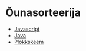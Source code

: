 # Õunasorteerija


- [Javascript](https://drive.google.com/drive/my-drive)
- [Java](https://drive.google.com/drive/my-drive)
- [Plokkskeem](https://drive.google.com/drive/my-drive)